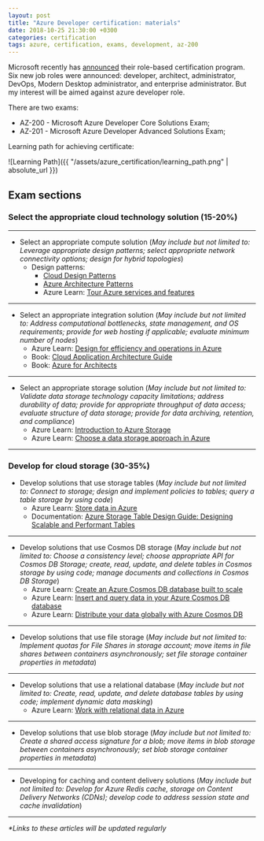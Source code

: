 ```yaml
---
layout: post
title: "Azure Developer certification: materials"
date: 2018-10-25 21:30:00 +0300
categories: certification
tags: azure, certification, exams, development, az-200
---
```


Microsoft recently has [announced](https://www.microsoft.com/en-us/learning/community-blog-post.aspx?BlogId=8&Id=375159) their role-based certification program. Six new job roles were announced: developer, architect, administrator, DevOps, Modern Desktop administrator, and enterprise administrator. But my interest will be aimed against azure developer role.

There are two exams:

- AZ-200 - Microsoft Azure Developer Core Solutions Exam;
- AZ-201 - Microsoft Azure Developer Advanced Solutions Exam;

Learning path for achieving certificate:


![Learning Path]({{ "/assets/azure_certification/learning_path.png" | absolute_url }})

## Exam sections

### Select the appropriate cloud technology solution (15-20%)

---

* Select an appropriate compute solution (_May include but not limited to: Leverage appropriate design patterns; select appropriate network connectivity options; design for hybrid topologies_)
    * Design patterns:
        * [Cloud Design Patterns](https://azureinteractives.azurewebsites.net/CloudDesignPatterns/default.html)
        * [Azure Architecture Patterns](https://docs.microsoft.com/en-us/azure/architecture/)
        * Azure Learn: [Tour Azure services and features](https://docs.microsoft.com/en-gb/learn/modules/tour-azure-services-and-features/)
---

* Select an appropriate integration solution (_May include but not limited to: Address computational bottlenecks, state management, and OS requirements; provide for web hosting if applicable; evaluate minimum number of nodes_)
  * Azure Learn: [Design for efficiency and operations in Azure](https://docs.microsoft.com/en-gb/learn/modules/design-for-efficiency-and-operations-in-azure/)
  * Book: [Cloud Application Architecture Guide](https://azure.microsoft.com/en-us/campaigns/cloud-application-architecture-guide/)
  * Book: [Azure for Architects](https://azure.microsoft.com/en-us/resources/azure-for-architects/)

---

* Select an appropriate storage solution (_May include but not limited to: Validate data storage technology capacity limitations; address durability of data; provide for appropriate throughput of data access; evaluate structure of data storage; provide for data archiving, retention, and compliance_)
  * Azure Learn: [Introduction to Azure Storage](https://docs.microsoft.com/en-gb/learn/modules/intro-to-data-in-azure/)
  * Azure Learn: [Choose a data storage approach in Azure](https://docs.microsoft.com/en-gb/learn/modules/choose-storage-approach-in-azure/)

---

### Develop for cloud storage (30-35%)
* Develop solutions that use storage tables (_May include but not limited to: Connect to storage; design and implement policies to tables; query a table storage by using code_)
  * Azure Learn: [Store data in Azure](https://docs.microsoft.com/en-gb/learn/paths/store-data-in-azure/)
  * Documentation: [Azure Storage Table Design Guide: Designing Scalable and Performant Tables](https://docs.microsoft.com/en-us/azure/cosmos-db/table-storage-design-guide)

---

* Develop solutions that use Cosmos DB storage (_May include but not limited to: Choose a consistency level; choose appropriate API for Cosmos DB Storage; create, read, update, and delete tables in Cosmos storage by using code; manage documents and collections in Cosmos DB Storage_)
  * Azure Learn: [Create an Azure Cosmos DB database built to scale](https://docs.microsoft.com/en-gb/learn/modules/create-cosmos-db-for-scale/)
  * Azure Learn: [Insert and query data in your Azure Cosmos DB database](https://docs.microsoft.com/en-gb/learn/modules/access-data-with-cosmos-db-and-sql-api)
  * Azure Learn: [Distribute your data globally with Azure Cosmos DB](https://docs.microsoft.com/en-gb/learn/modules/distribute-data-globally-with-cosmos-db/)

---

* Develop solutions that use file storage (_May include but not limited to: Implement quotas for File Shares in storage account; move items in file shares between containers asynchronously; set file storage container properties in metadata_)

---

* Develop solutions that use a relational database (_May include but not limited to: Create, read, update, and delete database tables by using code; implement dynamic data masking_)
  * Azure Learn: [Work with relational data in Azure](https://docs.microsoft.com/en-gb/learn/paths/work-with-relational-data-in-azure/)

---

* Develop solutions that use blob storage (_May include but not limited to: Create a shared access signature for a blob; move items in blob storage between containers asynchronously; set blob storage container properties in metadata_)

---

* Developing for caching and content delivery solutions (_May include but not limited to: Develop for Azure Redis cache, storage on Content Delivery Networks (CDNs); develop code to address session state and cache invalidation_)

---

_*Links to these articles will be updated regularly_